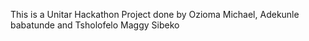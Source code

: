 This is a Unitar Hackathon Project done by Ozioma Michael, Adekunle babatunde and Tsholofelo Maggy Sibeko